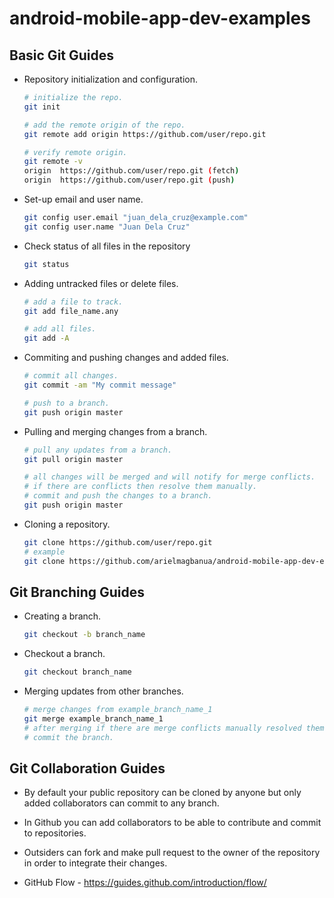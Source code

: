 # android-mobile-app-dev-examples

## Basic Git Guides

* Repository initialization and configuration.
	```bash
	# initialize the repo.
	git init
	
	# add the remote origin of the repo.
	git remote add origin https://github.com/user/repo.git
	
	# verify remote origin.
	git remote -v
	origin  https://github.com/user/repo.git (fetch)
	origin  https://github.com/user/repo.git (push)
	```

* Set-up email and user name.
	```bash
	git config user.email "juan_dela_cruz@example.com"
	git config user.name "Juan Dela Cruz"
	```

* Check status of all files in the repository
	```bash
	git status
	```

* Adding untracked files or delete files.
	```bash
	# add a file to track.
	git add file_name.any

	# add all files.
	git add -A
	```

* Commiting and pushing changes and added files.
	```bash
	# commit all changes.
	git commit -am "My commit message"

	# push to a branch.
	git push origin master
	```

* Pulling and merging changes from a branch.
	```bash
	# pull any updates from a branch.
	git pull origin master

	# all changes will be merged and will notify for merge conflicts. 
	# if there are conflicts then resolve them manually.
	# commit and push the changes to a branch.
	git push origin master
	```

* Cloning a repository.
	```bash
	git clone https://github.com/user/repo.git
	# example
	git clone https://github.com/arielmagbanua/android-mobile-app-dev-examples.git
	```


## Git Branching Guides

* Creating a branch.
	```bash
	git checkout -b branch_name
	```

* Checkout a branch.
	```bash
	git checkout branch_name
	```

* Merging updates from other branches.
	```bash
	# merge changes from example_branch_name_1
	git merge example_branch_name_1
	# after merging if there are merge conflicts manually resolved them.
	# commit the branch.
	```


## Git Collaboration Guides

* By default your public repository can be cloned by anyone but only added collaborators can commit to any branch.

* In Github you can add collaborators to be able to contribute and commit to repositories.

* Outsiders can fork and make pull request to the owner of the repository in order to integrate their changes.

* GitHub Flow - https://guides.github.com/introduction/flow/
